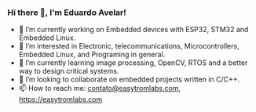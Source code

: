 ### Hi there 👋, I'm Eduardo Avelar!

<!--
**Eduardo-Avelar/Eduardo-Avelar** is a ✨ _special_ ✨ repository because its `README.md` (this file) appears on your GitHub profile.

Here are some ideas to get you started:


-->
- 🔭 I’m currently working on Embedded devices with ESP32, STM32 and Embedded Linux.
- 👀 I’m interested in Electronic, telecommunications, Microcontrollers, Embedded Linux, and Programing in general.
- 🌱 I’m currently learning image processing, OpenCV, RTOS and a better way to design critical systems.
- 👯 I’m looking to collaborate on embedded projects written in C/C++.
- 📫 How to reach me: contato@easytromlabs.com, https://easytromlabs.com


